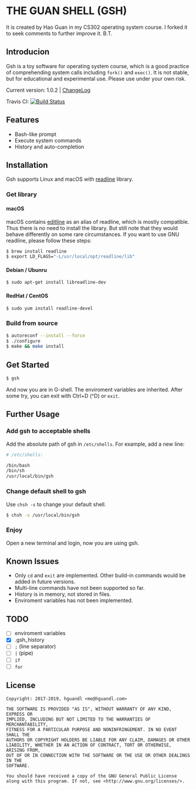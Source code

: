 # THE GUAN SHELL (GSH)

It is created by Hao Guan in my CS302 operating system course.
I forked it to seek comments to further improve it. B.T.

## Introducion

Gsh is a toy software for operating system course, which is a good practice of comprehending system calls including `fork()` and `exec()`. It is not stable, but for educational and experimental use. Please use under your own risk.

Current version: 1.0.2 | [ChangeLog](ChangeLog)

Travis CI: [![Build Status](https://travis-ci.org/hguandl/gsh.svg?branch=master)](https://travis-ci.org/hguandl/gsh)

## Features
- Bash-like prompt
- Execute system commands
- History and auto-completion

## Installation
Gsh supports Linux and macOS with [readline](https://tiswww.case.edu/php/chet/readline/rltop.html) library.

### Get library
#### macOS
macOS contains [editline](http://troglobit.com/editline.html) as an alias of readline, which is mostly compatible. Thus there is no need to install the library. But still note that they would behave differently on some rare circumstances. If you want to use GNU readline, please follow these steps:
```bash
$ brew install readline
$ export LD_FLAGS="-L/usr/local/opt/readline/lib"
```
#### Debian / Ubunru
```bash
$ sudo apt-get install libreadline-dev
```
#### RedHat / CentOS
```bash
$ sudo yum install readline-devel
```

### Build from source
```bash
$ autoreconf --install --force
$ ./configure
$ make && make install
```

## Get Started
```bash
$ gsh
```
And now you are in G-shell. The enviroment variables are inherited. After some try, you can exit with Ctrl+D (^D) or `exit`.

## Further Usage
### Add gsh to acceptable shells
Add the absolute path of gsh in `/etc/shells`.
For example, add a new line:
```bash
# /etc/shells:

/bin/bash
/bin/sh
/usr/local/bin/gsh
```

### Change default shell to gsh
Use `chsh -s` to change your default shell.
```bash
$ chsh -s /usr/local/bin/gsh
```

### Enjoy
Open a new terminal and login, now you are using gsh.

## Known Issues
- Only `cd` and `exit` are implemented. Other build-in commands would be added in future versions.
- Multi-line commands have not been supported so far.
- History is in memory, not stored in files.
- Enviroment variables has not been implemented.

## TODO
- [ ] enviroment variables
- [x] .gsh_history
- [ ] `;` (line separator)
- [ ] `|` (pipe)
- [ ] `if`
- [ ] `for`

## License
```
Copyright: 2017-2019, hguandl <me@hguandl.com>

THE SOFTWARE IS PROVIDED "AS IS", WITHOUT WARRANTY OF ANY KIND, EXPRESS OR
IMPLIED, INCLUDING BUT NOT LIMITED TO THE WARRANTIES OF MERCHANTABILITY,
FITNESS FOR A PARTICULAR PURPOSE AND NONINFRINGEMENT. IN NO EVENT SHALL THE
AUTHORS OR COPYRIGHT HOLDERS BE LIABLE FOR ANY CLAIM, DAMAGES OR OTHER
LIABILITY, WHETHER IN AN ACTION OF CONTRACT, TORT OR OTHERWISE, ARISING FROM,
OUT OF OR IN CONNECTION WITH THE SOFTWARE OR THE USE OR OTHER DEALINGS IN THE
SOFTWARE.

You should have received a copy of the GNU General Public License
along with this program. If not, see <http://www.gnu.org/licenses/>.
```
